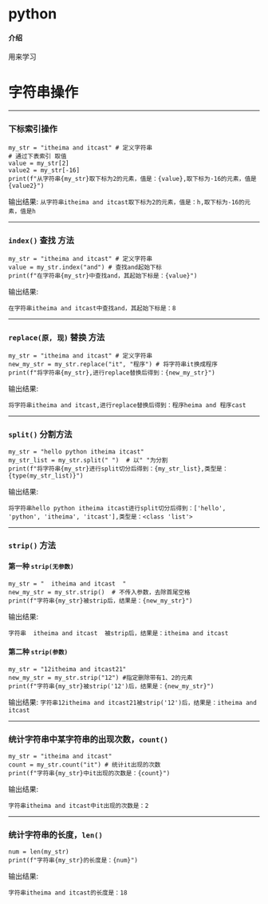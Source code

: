 # python

#### 介绍
用来学习
# 字符串操作
***
### 下标索引操作
```commandline
my_str = "itheima and itcast" # 定义字符串
# 通过下表索引 取值
value = my_str[2]
value2 = my_str[-16]
print(f"从字符串{my_str}取下标为2的元素，值是：{value},取下标为-16的元素，值是{value2}")
```
输出结果:
```从字符串itheima and itcast取下标为2的元素，值是：h,取下标为-16的元素，值是h```
***
### `index()` 查找 方法
```
my_str = "itheima and itcast" # 定义字符串
value = my_str.index("and") # 查找and起始下标
print(f"在字符串{my_str}中查找and，其起始下标是：{value}")
```
输出结果:

`在字符串itheima and itcast中查找and，其起始下标是：8`
***
### `replace(原, 现)` 替换 方法
```
my_str = "itheima and itcast" # 定义字符串
new_my_str = my_str.replace("it", "程序") # 将字符串it换成程序
print(f"将字符串{my_str},进行replace替换后得到：{new_my_str}")
```
输出结果:

`将字符串itheima and itcast,进行replace替换后得到：程序heima and 程序cast`
***
### `split()` 分割方法
```
my_str = "hello python itheima itcast"
my_str_list = my_str.split(" ")  # 以" "为分割
print(f"将字符串{my_str}进行split切分后得到：{my_str_list},类型是：{type(my_str_list)}")
```
输出结果:

`将字符串hello python itheima itcast进行split切分后得到：['hello', 'python', 'itheima', 'itcast'],类型是：<class 'list'>`
***
### `strip()` 方法
#### 第一种 `strip(无参数)`
```commandline
my_str = "  itheima and itcast  "
new_my_str = my_str.strip()  # 不传入参数，去除首尾空格
print(f"字符串{my_str}被strip后，结果是：{new_my_str}")
```
输出结果:

`字符串  itheima and itcast  被strip后，结果是：itheima and itcast`

#### 第二种 `strip(参数)`
```commandline
my_str = "12itheima and itcast21"
new_my_str = my_str.strip("12") #指定删除带有1、2的元素
print(f"字符串{my_str}被strip('12')后，结果是：{new_my_str}")
```
输出结果:
`字符串12itheima and itcast21被strip('12')后，结果是：itheima and itcast`
***
### 统计字符串中某字符串的出现次数，`count()`
```commandline
my_str = "itheima and itcast"
count = my_str.count("it") # 统计it出现的次数
print(f"字符串{my_str}中it出现的次数是：{count}")
```
输出结果:

`字符串itheima and itcast中it出现的次数是：2`
***
### 统计字符串的长度，`len()`
```commandline
num = len(my_str)
print(f"字符串{my_str}的长度是：{num}")
```
输出结果:

`字符串itheima and itcast的长度是：18`